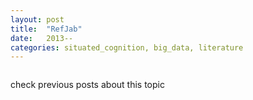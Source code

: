 ```yaml
---
layout: post
title:  "RefJab"
date:   2013--
categories: situated_cognition, big_data, literature
---
```


![]()

check previous posts about this topic

